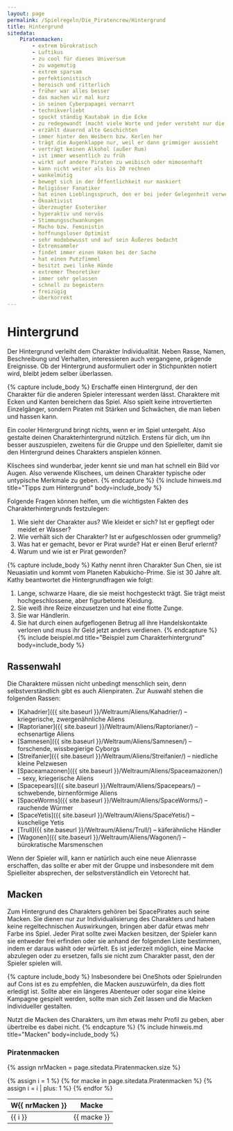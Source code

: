 ```yaml
---
layout: page
permalink: /Spielregeln/Die_Piratencrew/Hintergrund
title: Hintergrund
sitedata:
    Piratenmacken:
        - extrem bürokratisch
        - Luftikus
        - zu cool für dieses Universum
        - zu wagemutig
        - extrem sparsam
        - perfektionistisch
        - heroisch und ritterlich
        - früher war alles besser
        - das machen wir mal kurz
        - in seinen Cyberpapagei vernarrt
        - technikverliebt
        - spuckt ständig Kautabak in die Ecke
        - zu redegewandt (macht viele Worte und jeder versteht nur die Hälfte)
        - erzählt dauernd alte Geschichten
        - immer hinter den Weibern bzw. Kerlen her
        - trägt die Augenklappe nur, weil er dann grimmiger aussieht
        - verträgt keinen Alkohol (außer Rum)
        - ist immer wesentlich zu früh
        - wirkt auf andere Piraten zu weibisch oder mimosenhaft
        - kann nicht weiter als bis 20 rechnen
        - wankelmütig
        - bewegt sich in der Öffentlichkeit nur maskiert
        - Religiöser Fanatiker
        - hat einen Lieblingsspruch, den er bei jeder Gelegenheit verwendet
        - Ökoaktivist
        - überzeugter Esoteriker
        - hyperaktiv und nervös
        - Stimmungsschwankungen
        - Macho bzw. Feministin
        - hoffnungsloser Optimist
        - sehr modebewusst und auf sein Äußeres bedacht
        - Extremsammler
        - findet immer einen Haken bei der Sache
        - hat einen Putzfimmel
        - besitzt zwei linke Hände
        - extremer Theoretiker
        - immer sehr gelassen
        - schnell zu begeistern
        - freizügig
        - überkorrekt
---
```


# Hintergrund

Der Hintergrund verleiht dem Charakter Individualität. Neben Rasse, Namen, Beschreibung und Verhalten, interessieren auch vergangene, prägende Ereignisse. Ob der Hintergrund ausformuliert oder in Stichpunkten notiert wird, bleibt jedem selber überlassen.

{% capture include_body %}
Erschaffe einen Hintergrund, der den Charakter für die anderen Spieler interessant werden lässt. Charaktere mit Ecken und Kanten bereichern das Spiel. Also spielt keine introvertierten Einzelgänger, sondern Piraten mit Stärken und Schwächen, die man lieben und hassen kann.

Ein cooler Hintergrund bringt nichts, wenn er im Spiel untergeht. Also gestalte deinen Charakterhintergrund nützlich. Erstens für dich, um ihn besser auszuspielen, zweitens für die Gruppe und den Spielleiter, damit sie den Hintergrund deines Charakters anspielen können.

Klischees sind wunderbar, jeder kennt sie und man hat schnell ein Bild vor Augen. Also verwende Klischees, um deinen Charakter typische oder untypische Merkmale zu geben.
{% endcapture %}
{% include hinweis.md title="Tipps zum Hintergrund" body=include_body %}

Folgende Fragen können helfen, um die wichtigsten Fakten des Charakterhintergrunds festzulegen:

1. Wie sieht der Charakter aus? Wie kleidet er sich? Ist er gepflegt oder meidet er Wasser?
2. Wie verhält sich der Charakter? Ist er aufgeschlossen oder grummelig?
3. Was hat er gemacht, bevor er Pirat wurde? Hat er einen Beruf erlernt?
4. Warum und wie ist er Pirat geworden?

{% capture include_body %}
Kathy nennt ihren Charakter Sun Chen, sie ist Neuasiatin und kommt vom Planeten Kabukicho-Prime. Sie ist 30 Jahre alt. Kathy beantwortet die Hintergrundfragen wie folgt:

1. Lange, schwarze Haare, die sie meist hochgesteckt trägt. Sie trägt meist hochgeschlossene, aber figurbetonte Kleidung.
2. Sie weiß ihre Reize einzusetzen und hat eine flotte Zunge.
3. Sie war Händlerin.
4. Sie hat durch einen aufgeflogenen Betrug all ihre Handelskontakte verloren und muss ihr Geld jetzt anders verdienen.
{% endcapture %}
{% include beispiel.md title="Beispiel zum Charakterhintergrund" body=include_body %}

## Rassenwahl

Die Charaktere müssen nicht unbedingt menschlich sein, denn selbstverständlich gibt es auch Alienpiraten. Zur Auswahl stehen die folgenden Rassen:

- [Kahadrier]({{ site.baseurl }}/Weltraum/Aliens/Kahadrier/) – kriegerische, zwergenähnliche Aliens
- [Raptorianer]({{ site.baseurl }}/Weltraum/Aliens/Raptorianer/) – echsenartige Aliens
- [Samnesen]({{ site.baseurl }}/Weltraum/Aliens/Samnesen/) – forschende, wissbegierige Cyborgs
- [Streifanier]({{ site.baseurl }}/Weltraum/Aliens/Streifanier/) – niedliche kleine Pelzwesen
- [Spaceamazonen]({{ site.baseurl }}/Weltraum/Aliens/Spaceamazonen/) – sexy, kriegerische Aliens
- [Spacepears]({{ site.baseurl }}/Weltraum/Aliens/Spacepears/) – schwebende, birnenförmige Aliens
- [SpaceWorms]({{ site.baseurl }}/Weltraum/Aliens/SpaceWorms/) – rauchende Würmer
- [SpaceYetis]({{ site.baseurl }}/Weltraum/Aliens/SpaceYetis/) – kuschelige Yetis
- [Trull]({{ site.baseurl }}/Weltraum/Aliens/Trull/) – käferähnliche Händler
- [Wagonen]({{ site.baseurl }}/Weltraum/Aliens/Wagonen/) – bürokratische Marsmenschen

Wenn der Spieler will, kann er natürlich auch eine neue Alienrasse erschaffen, das sollte er aber mit der Gruppe und insbesondere mit dem Spielleiter absprechen, der selbstverständlich ein Vetorecht hat.

## Macken

Zum Hintergrund des Charakters gehören bei SpacePirates auch seine Macken. Sie dienen nur zur Individualisierung des Charakters und haben keine regeltechnischen Auswirkungen, bringen aber dafür etwas mehr Farbe ins Spiel. Jeder Pirat sollte zwei Macken besitzen, der Spieler kann sie entweder frei erfinden oder sie anhand der folgenden Liste bestimmen, indem er daraus wählt oder würfelt. Es ist jederzeit möglich, eine Macke abzulegen oder zu ersetzen, falls sie nicht zum Charakter passt, den der Spieler spielen will.

{% capture include_body %}
Insbesondere bei OneShots oder Spielrunden auf Cons ist es zu empfehlen, die Macken auszuwürfeln, da dies flott erledigt ist. Sollte aber ein längeres Abenteuer oder sogar eine kleine Kampagne gespielt werden, sollte man sich Zeit lassen und die Macken individueller gestalten.

Nutzt die Macken des Charakters, um ihm etwas mehr Profil zu geben, aber übertreibe es dabei nicht.
{% endcapture %}
{% include hinweis.md title="Macken" body=include_body %}

### Piratenmacken

{% assign nrMacken = page.sitedata.Piratenmacken.size %}
<table>
<thead>
<tr><th>W{{ nrMacken }}</th><th>Macke</th></tr>
</thead>
<tbody>
{% assign i = 1 %}
{% for macke in page.sitedata.Piratenmacken %}
    <tr><td>{{ i }}</td><td>{{ macke }}</td></tr>
    {% assign i = i | plus: 1 %}
{% endfor %}
</tbody>
</table>

